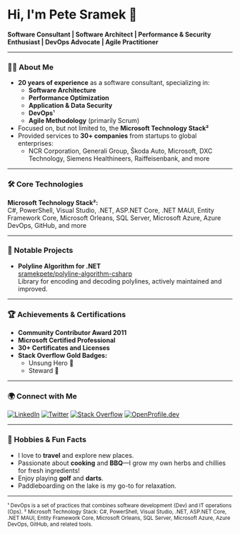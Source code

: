 # Hi, I'm Pete Sramek 👋

**Software Consultant | Software Architect | Performance & Security Enthusiast | DevOps Advocate | Agile Practitioner**

---

### 👨‍💻 About Me

- **20 years of experience** as a software consultant, specializing in:
  - **Software Architecture**
  - **Performance Optimization**
  - **Application & Data Security**
  - **DevOps**¹
  - **Agile Methodology** (primarily Scrum)
- Focused on, but not limited to, the **Microsoft Technology Stack²**
- Provided services to **30+ companies** from startups to global enterprises:
  - NCR Corporation, Generali Group, Škoda Auto, Microsoft, DXC Technology, Siemens Healthineers, Raiffeisenbank, and more

---

### 🛠️ Core Technologies

**Microsoft Technology Stack²:**  
C#, PowerShell, Visual Studio, .NET, ASP.NET Core, .NET MAUI, Entity Framework Core, Microsoft Orleans, SQL Server, Microsoft Azure, Azure DevOps, GitHub, and more

---

### 🚀 Notable Projects

- **Polyline Algorithm for .NET**  
  [sramekpete/polyline-algorithm-csharp](https://github.com/sramekpete/polyline-algorithm-csharp)  
  Library for encoding and decoding polylines, actively maintained and improved.

---

### 🏆 Achievements & Certifications

- **Community Contributor Award 2011**
- **Microsoft Certified Professional**
- **30+ Certificates and Licenses**
- **Stack Overflow Gold Badges:**
  - Unsung Hero 🥇
  - Steward 🥇

---

### 🌍 Connect with Me

[![LinkedIn](https://img.shields.io/badge/LinkedIn-blue?logo=linkedin)](https://www.linkedin.com/in/sramekpete/)
[![Twitter](https://img.shields.io/badge/Twitter-black?logo=twitter)](https://x.com/sramekpete)
[![Stack Overflow](https://img.shields.io/badge/StackOverflow-orange?logo=stackoverflow)](https://stackoverflow.com/users/8442437/sramekpete)
[![OpenProfile.dev](https://img.shields.io/badge/OpenProfile.dev-blueviolet?logo=data:image/svg+xml;base64,PHN2ZyBmaWxsPSIjZmZmIiBoZWlnaHQ9IjMyIiB2aWV3Qm94PSIwIDAgMzIgMzIiIHdpZHRoPSIzMiIgeG1sbnM9Imh0dHA6Ly93d3cudzMub3JnLzIwMDAvc3ZnIj48cGF0aCBkPSJNMTYgMy43M2MtNi43IDAtMTIuMTUgNS40NS0xMi4xNSAxMi4xNVM5LjMgMjggMTYgMjhjNi43IDAgMTIuMTUtNS40NSAxMi4xNS0xMi4xNVMyMi43IDMuNzMgMTYgMy43M3ptMC0zLjczQzI0Ljg4IDAgMzIgNy4xMiAzMiAxNi4wOCAzMiAyNC45NSA0Mi45NSA0MCAzMiA0MCAyNC45NSA0MCAxNi4wOCA0MCA3LjEyIDM3Ljg4IDAgMjQgMCB6Ii8+PC9zdmc+)](https://openprofile.dev/profile/petesramek)

---

### 🌱 Hobbies & Fun Facts

- I love to **travel** and explore new places.
- Passionate about **cooking** and **BBQ**—I grow my own herbs and chillies for fresh ingredients!
- Enjoy playing **golf** and **darts**.
- Paddleboarding on the lake is my go-to for relaxation.

---

<sub>
¹ DevOps is a set of practices that combines software development (Dev) and IT operations (Ops).
² Microsoft Technology Stack: C#, PowerShell, Visual Studio, .NET, ASP.NET Core, .NET MAUI, Entity Framework Core, Microsoft Orleans, SQL Server, Microsoft Azure, Azure DevOps, GitHub, and related tools.
</sub>

